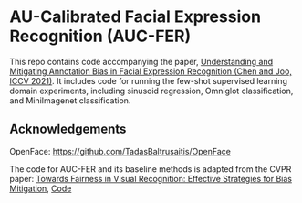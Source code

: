 # AU-Calibrated Facial Expression Recognition (AUC-FER)

This repo contains code accompanying the paper, 	[Understanding and Mitigating Annotation Bias in Facial Expression Recognition (Chen and Joo, ICCV 2021)](https://arxiv.org/abs/2108.08504). It includes code for running the few-shot supervised learning domain experiments, including sinusoid regression, Omniglot classification, and MiniImagenet classification.

## Acknowledgements
OpenFace: <https://github.com/TadasBaltrusaitis/OpenFace>

The code for AUC-FER and its baseline methods is adapted from the CVPR paper:
[Towards Fairness in Visual Recognition: Effective Strategies for Bias Mitigation](https://arxiv.org/abs/1911.11834v2), [Code](https://github.com/princetonvisualai/DomainBiasMitigation)

